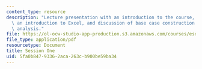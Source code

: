 ```yaml
---
content_type: resource
description: "Lecture presentation with an introduction to the course, a course outline,\
  \ an introduction to Excel, and discussion of base case construction \r\nand sensitivity\
  \ analysis."
file: https://ol-ocw-studio-app-production.s3.amazonaws.com/courses/esd-70j-engineering-economy-module-fall-2009/5fa0b84793362aca263cb900be59ba34_MITESD_70Jf09_lec01.pdf
file_type: application/pdf
resourcetype: Document
title: Session One
uid: 5fa0b847-9336-2aca-263c-b900be59ba34
---
```

